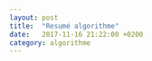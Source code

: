 ```yaml
---
layout: post
title:  "Resumé algorithme"
date:   2017-11-16 21:22:00 +0200
category: algorithme
---
```



